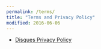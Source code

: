 ```yaml
---
permalink: /terms/
title: "Terms and Privacy Policy"
modified: 2016-06-06
---
```

* [Disques Privacy Policy](https://help.disqus.com/customer/portal/articles/466259-privacy-policy)


